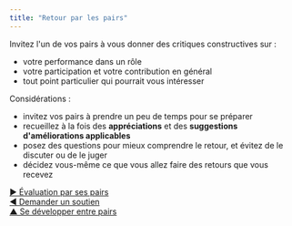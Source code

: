 ```yaml
---
title: "Retour par les pairs"
---
```



Invitez l'un de vos pairs à vous donner des critiques constructives sur :

- votre performance dans un rôle
- votre participation et votre contribution en général
- tout point particulier qui pourrait vous intéresser

Considérations :

- invitez vos pairs à prendre un peu de temps pour se préparer
- recueillez à la fois des **appréciations** et des **suggestions d'améliorations applicables**
- posez des questions pour mieux comprendre le retour, et évitez de le discuter ou de le juger
- décidez vous-même ce que vous allez faire des retours que vous recevez

[&#9654; Évaluation par ses pairs](peer-review.html)<br/>[&#9664; Demander un soutien](ask-for-help.html)<br/>[&#9650; Se développer entre pairs](peer-development.html)

